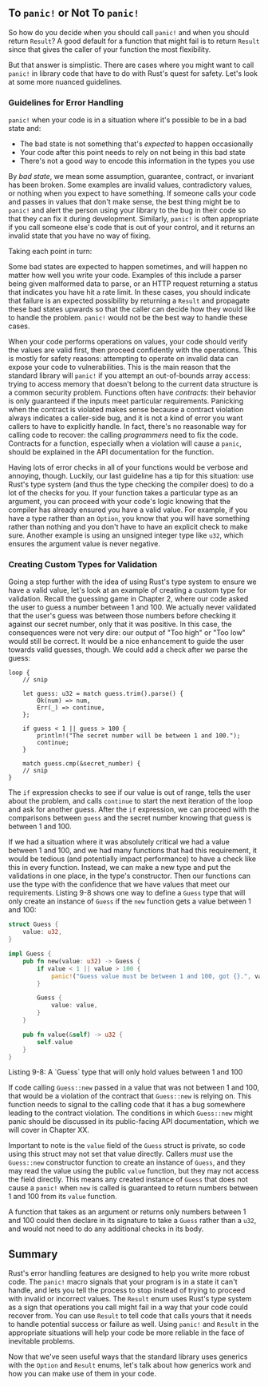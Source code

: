 ## To `panic!` or Not To `panic!`

So how do you decide when you should call `panic!` and when you should return
`Result`? A good default for a function that might fail is to return `Result`
since that gives the caller of your function the most flexibility.

But that answer is simplistic. There are cases where you might want to call
`panic!` in library code that have to do with Rust's quest for safety. Let's
look at some more nuanced guidelines.

### Guidelines for Error Handling

`panic!` when your code is in a situation where it's possible to be in a bad
state and:

* The bad state is not something that's *expected* to happen occasionally
* Your code after this point needs to rely on not being in this bad state
* There's not a good way to encode this information in the types you use

By *bad state*, we mean some assumption, guarantee, contract, or invariant has
been broken. Some examples are invalid values, contradictory values, or
nothing when you expect to have something. If someone calls your code and
passes in values that don't make sense, the best thing might be to `panic!` and
alert the person using your library to the bug in their code so that they can
fix it during development. Similarly, `panic!` is often appropriate if you call
someone else's code that is out of your control, and it returns an invalid
state that you have no way of fixing.

Taking each point in turn:

Some bad states are expected to happen sometimes, and will happen no matter how
well you write your code. Examples of this include a parser being given
malformed data to parse, or an HTTP request returning a status that indicates
you have hit a rate limit. In these cases, you should indicate that failure is
an expected possibility by returning a `Result` and propagate these bad states
upwards so that the caller can decide how they would like to handle the
problem. `panic!` would not be the best way to handle these cases.

When your code performs operations on values, your code should verify the
values are valid first, then proceed confidently with the operations. This is
mostly for safety reasons: attempting to operate on invalid data can expose
your code to vulnerabilities. This is the main reason that the standard library
will `panic!` if you attempt an out-of-bounds array access: trying to access
memory that doesn't belong to the current data structure is a common security
problem. Functions often have *contracts*: their behavior is only guaranteed if
the inputs meet particular requirements. Panicking when the contract is
violated makes sense because a contract violation always indicates a
caller-side bug, and it is not a kind of error you want callers to have to
explicitly handle. In fact, there's no reasonable way for calling code to
recover: the calling *programmers* need to fix the code. Contracts for a
function, especially when a violation will cause a `panic`, should be explained
in the API documentation for the function.

Having lots of error checks in all of your functions would be verbose and
annoying, though. Luckily, our last guideline has a tip for this situation: use
Rust's type system (and thus the type checking the compiler does) to do a lot
of the checks for you. If your function takes a particular type as an argument,
you can proceed with your code's logic knowing that the compiler has already
ensured you have a valid value. For example, if you have a type rather than an
`Option`, you know that you will have something rather than nothing and you
don't have to have an explicit check to make sure. Another example is using an
unsigned integer type like `u32`, which ensures the argument value is never
negative.

### Creating Custom Types for Validation

Going a step further with the idea of using Rust's type system to ensure we
have a valid value, let's look at an example of creating a custom type for
validation. Recall the guessing game in Chapter 2, where our code asked the user
to guess a number between 1 and 100. We actually never validated that the
user's guess was between those numbers before checking it against our secret
number, only that it was positive. In this case, the consequences were not very
dire: our output of "Too high" or "Too low" would still be correct. It would be
a nice enhancement to guide the user towards valid guesses, though. We could
add a check after we parse the guess:

```rust,ignore
loop {
    // snip

    let guess: u32 = match guess.trim().parse() {
        Ok(num) => num,
        Err(_) => continue,
    };

    if guess < 1 || guess > 100 {
        println!("The secret number will be between 1 and 100.");
        continue;
    }

    match guess.cmp(&secret_number) {
    // snip
}
```

<!-- I'll add wingding numbers in the libreoffice file /Carol -->

The `if` expression checks to see if our value is out of range, tells the user
about the problem, and calls `continue` to start the next iteration of the loop
and ask for another guess. After the `if` expression, we can proceed with the
comparisons between `guess` and the secret number knowing that guess is between
1 and 100.

If we had a situation where it was absolutely critical we had a value between 1
and 100, and we had many functions that had this requirement, it would be
tedious (and potentially impact performance) to have a check like this in every
function. Instead, we can make a new type and put the validations in one place,
in the type's constructor. Then our functions can use the type with the
confidence that we have values that meet our requirements. Listing 9-8 shows
one way to define a `Guess` type that will only create an instance of `Guess`
if the `new` function gets a value between 1 and 100:

```rust
struct Guess {
    value: u32,
}

impl Guess {
    pub fn new(value: u32) -> Guess {
        if value < 1 || value > 100 {
            panic!("Guess value must be between 1 and 100, got {}.", value);
        }

        Guess {
            value: value,
        }
    }

    pub fn value(&self) -> u32 {
        self.value
    }
}
```

<caption>
Listing 9-8: A `Guess` type that will only hold values between 1 and 100
</caption>

If code calling `Guess::new` passed in a value that was not between 1 and 100,
that would be a violation of the contract that `Guess::new` is relying on. This
function needs to signal to the calling code that it has a bug somewhere
leading to the contract violation. The conditions in which `Guess::new` might
panic should be discussed in its public-facing API documentation, which we will
cover in Chapter XX.

Important to note is the `value` field of the `Guess` struct is private, so
code using this struct may not set that value directly. Callers *must* use the
`Guess::new` constructor function to create an instance of `Guess`, and they
may read the value using the public `value` function, but they may not access
the field directly. This means any created instance of `Guess` that does not
cause a `panic!` when `new` is called is guaranteed to return numbers between 1
and 100 from its `value` function.

A function that takes as an argument or returns only numbers between 1 and 100
could then declare in its signature to take a `Guess` rather than a `u32`, and
would not need to do any additional checks in its body.

## Summary

Rust's error handling features are designed to help you write more robust code.
The `panic!` macro signals that your program is in a state it can't handle, and
lets you tell the process to stop instead of trying to proceed with invalid or
incorrect values. The `Result` enum uses Rust's type system as a sign that
operations you call might fail in a way that your code could recover from. You
can use `Result` to tell code that calls yours that it needs to handle
potential success or failure as well. Using `panic!` and `Result` in the
appropriate situations will help your code be more reliable in the face of
inevitable problems.

Now that we've seen useful ways that the standard library uses generics with
the `Option` and `Result` enums, let's talk about how generics work and how you
can make use of them in your code.
